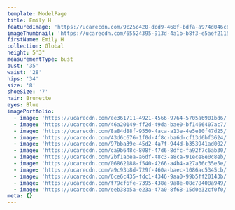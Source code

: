 ```yaml
---
template: ModelPage
title: Emily H
featuredImage: 'https://ucarecdn.com/9c25c420-dcd9-468f-bdfa-a974d046c812/'
imageThumbnail: 'https://ucarecdn.com/65524395-913d-4a1b-b8f3-e5aef21151f3/'
firstName: Emily H
collection: Global
height: 5'3"
measurementType: bust
bust: '35'
waist: '28'
hips: '34'
size: '8'
shoeSize: '7'
hair: Brunette
eyes: Blue
imagePortfolio:
  - image: 'https://ucarecdn.com/ee361711-4921-4566-9764-5705a6901bd6/'
  - image: 'https://ucarecdn.com/46a20149-ff2d-49da-bae0-bf1466407ac7/'
  - image: 'https://ucarecdn.com/8a84d88f-9550-4aca-a13e-4e5e80f47d25/'
  - image: 'https://ucarecdn.com/43d6c676-1f0d-4f8c-ba6d-cf13d6bf3624/'
  - image: 'https://ucarecdn.com/97bba39e-45d2-4a7f-944d-b353941ad002/'
  - image: 'https://ucarecdn.com/ca9b648c-808f-47d6-8dfc-fa92f7c6ab30/'
  - image: 'https://ucarecdn.com/2bf1abea-a6df-48c3-a8ca-91ece8e0c8eb/'
  - image: 'https://ucarecdn.com/06862188-f540-4266-a4b4-a27a36c35e5e/'
  - image: 'https://ucarecdn.com/a9c93b8d-729f-460a-baec-1086ac5345cb/'
  - image: 'https://ucarecdn.com/6ce6c435-fdc1-4346-9aa0-99b5ff20143b/'
  - image: 'https://ucarecdn.com/f79cf6fe-7395-438e-9a8e-08c78408a949/'
  - image: 'https://ucarecdn.com/eeb38b5a-e23a-47a0-8f68-15d0e32cf0f0/'
meta: {}
---
```


